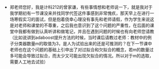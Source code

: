 - 郑老师您好，我是计科212的曾家谦，有些事情想和老师说一下，就是我对于我学期初有一节课没来并找同学代签这件事感到非常愧疚，那天早上在进行一场寒假实习的面试，但是抱着侥幸心理没有事先和老师请假，作为学生来说这是对老师和课堂的不尊重，之后我也意识到了这个问题的严重性，在后面的课堂中我都有做到认真听讲和做笔记，并且在遇到问题的时候也有向老师您请教（比如说讲到adaboost提升方法的时候，当时课后请教过老师：教材中的例子分类器数量m的取值为3，是人为试验出来的还是可推测的？在下一节课中老师也在这个问题的基础上引申出了对过拟合和欠拟合的概念，若m的数量过多可能会导致过拟合，而太少又可能出现欠拟合的情况。所以对于m的选取，需要人工地去试验）